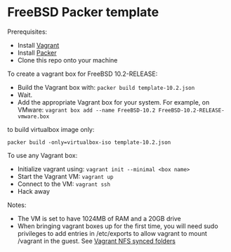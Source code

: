 # FreeBSD Packer template

Prerequisites:

 * Install [Vagrant](https://www.vagrantup.com)
 * Install [Packer](https://www.packer.io/)
 * Clone this repo onto your machine

To create a vagrant box for FreeBSD 10.2-RELEASE:

 * Build the Vagrant box with: `packer build template-10.2.json`
 * Wait.
 * Add the appropriate Vagrant box for your system.  For example, on VMware:
   `vagrant box add --name FreeBSD-10.2 FreeBSD-10.2-RELEASE-vmware.box`

to build virtualbox image only:

`packer build -only=virtualbox-iso template-10.2.json`

To use any Vagrant box:

 * Initialize vagrant using: `vagrant init --minimal <box name>`
 * Start the Vagrant VM: `vagrant up`
 * Connect to the VM: `vagrant ssh`
 * Hack away

Notes:

 * The VM is set to have 1024MB of RAM and a 20GB drive
 * When bringing vagrant boxes up for the first time, you will
   need sudo privileges to add entries in /etc/exports to allow
   vagrant to mount /vagrant in the guest.  See 
   [Vagrant NFS synced folders](https://docs.vagrantup.com/v2/synced-folders/nfs.html)

